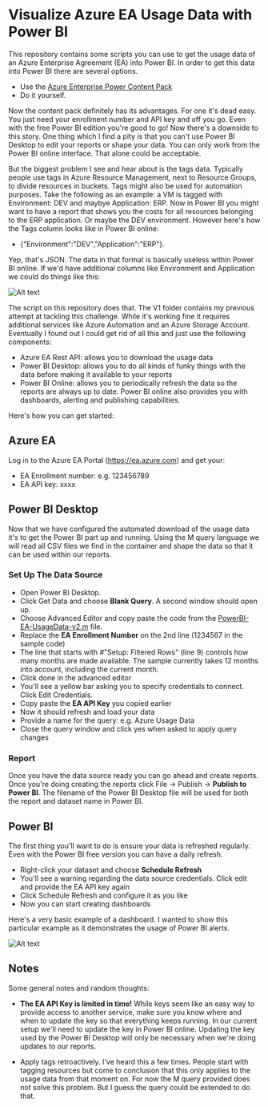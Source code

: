 # Visualize Azure EA Usage Data with Power BI

This repository contains some scripts you can use to get the usage data of an Azure Enterprise Agreement (EA) into Power BI. In order to get this data into Power BI there are several options.
* Use the [Azure Enterprise Power Content Pack](https://powerbi.microsoft.com/en-us/documentation/powerbi-content-pack-azure-enterprise/)
* Do it yourself.

Now the content pack definitely has its advantages. For one it's dead easy. You just need your enrollment number and API key and off you go. Even with the free Power BI edition you're good to go! Now there's a downside to this story. One thing which I find a pity is that you can't use Power BI Desktop to edit your reports or shape your data. You can only work from the Power BI online interface. That alone could be acceptable.

But the biggest problem I see and hear about is the tags data. Typically people use tags in Azure Resource Management, next to Resource Groups, to divide resources in buckets. Tags might also be used for automation purposes. Take the following as an example: a VM is tagged with Environment: DEV and maybye Application: ERP. Now in Power BI you might want to have a report that shows you the costs for all resources belonging to the ERP application. Or maybe the DEV environment. However here's how the Tags column looks like in Power BI online: 

* {"Environment":"DEV","Application":"ERP"}.

Yep, that's JSON. The data in that format is basically useless within Power BI online. If we'd have additional columns like Environment and Application we could do things like this:

![Alt text](../IMG/PowerBIDesktop.png?raw=true)

The script on this repository does that. The V1 folder contains my previous attempt at tackling this challenge. While it's working fine it requires additional services like Azure Automation and an Azure Storage Account. Eventually I found out I could get rid of all this and just use the following components:

* Azure EA Rest API: allows you to download the usage data
* Power BI Desktop: allows you to do all kinds of funky things with the data before making it available to your reports
* Power BI Online: allows you to periodically refresh the data so the reports are always up to date. Power BI online also provides you with dashboards, alerting and publishing capabilities.

Here's how you can get started:

## Azure EA

Log in to the Azure EA Portal (https://ea.azure.com) and get your:

* EA Enrollment number: e.g. 123456789
* EA API key: xxxx

## Power BI Desktop

Now that we have configured the automated download of the usage data it's to get the Power BI part up and running. Using the M query language we will read all CSV files we find in the container and shape the data so that it can be used within our reports.

### Set Up The Data Source

* Open Power BI Desktop. 
* Click Get Data and choose **Blank Query**. A second window should open up. 
* Choose Advanced Editor and copy paste the code from the [PowerBI-EA-UsageData-v2.m](/PowerBI-EA-UsageData-v2.m) file. 
* Replace the **EA Enrollment Number** on the 2nd line (1234567 in the sample code) 
* The line that starts with #"Setup: Filtered Rows" (line 9) controls how many months are made available. The sample currently takes 12 months into account, including the current month.
* Click done in the advanced editor
* You'll see a yellow bar asking you to specify credentials to connect. Click Edit Credentials.
* Copy paste the **EA API Key** you copied earlier
* Now it should refresh and load your data
* Provide a name for the query: e.g. Azure Usage Data
* Close the query window and click yes when asked to apply query changes

### Report

Once you have the data source ready you can go ahead and create reports. Once you're doing creating the reports click File -> Publish -> **Publish to Power BI**. The filename of the Power BI Desktop file will be used for both the report and dataset name in Power BI.

## Power BI

The first thing you'll want to do is ensure your data is refreshed regularly. Even with the Power BI free version you can have a daily refresh. 

* Right-click your dataset and choose **Schedule Refresh**
* You'll see a warning regarding the data source credentials. Click edit and provide the EA API key again
* Click Schedule Refresh and configure it as you like
* Now you can start creating dashboards

Here's a very basic example of a dashboard. I wanted to show this particular example as it demonstrates the usage of Power BI alerts. 

![Alt text](../IMG/PowerBIAlert.png?raw=true)

## Notes

Some general notes and random thoughts:

* **The EA API Key is limited in time!** While keys seem like an easy way to provide access to another service, make sure you know where and when to update the key so that everything keeps running. In our current setup we'll need to update the key in Power BI online. Updating the key used by the Power BI Desktop will only be necessary when we're doing updates to our reports.

* Apply tags retroactively. I've heard this a few times. People start with tagging resources but come to conclusion that this only applies to the usage data from that moment on. For now the M query provided does not solve this problem. But I guess the query could be extended to do that.